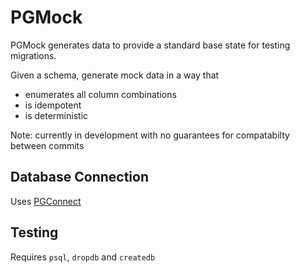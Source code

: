# PGMock

PGMock generates data to provide a standard base state for testing migrations.

Given a schema, generate mock data in a way that

- enumerates all column combinations
- is idempotent
- is deterministic

Note: currently in development with no guarantees for compatabilty between commits

## Database Connection

Uses [PGConnect](https://www.github.com/justasable/pgconnect)

## Testing

Requires `psql`, `dropdb` and `createdb`
